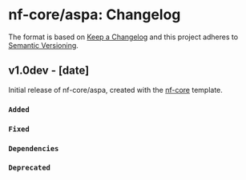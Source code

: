 # nf-core/aspa: Changelog

The format is based on [Keep a Changelog](https://keepachangelog.com/en/1.0.0/)
and this project adheres to [Semantic Versioning](https://semver.org/spec/v2.0.0.html).

## v1.0dev - [date]

Initial release of nf-core/aspa, created with the [nf-core](https://nf-co.re/) template.

### `Added`

### `Fixed`

### `Dependencies`

### `Deprecated`
